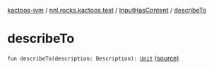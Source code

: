 [kactoos-jvm](../../index.md) / [nnl.rocks.kactoos.test](../index.md) / [InputHasContent](index.md) / [describeTo](.)

# describeTo

`fun describeTo(description: Description): `[`Unit`](https://kotlinlang.org/api/latest/jvm/stdlib/kotlin/-unit/index.html) [(source)](https://github.com/neonailol/kactoos/blob/master/kactoos-jvm/src/main/kotlin/nnl/rocks/kactoos/test/InputHasContent.kt#L29)